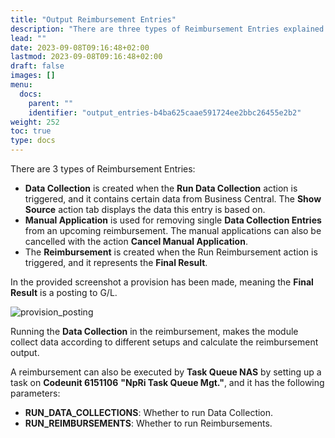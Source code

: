 ```yaml
---
title: "Output Reimbursement Entries"
description: "There are three types of Reimbursement Entries explained more in this article."
lead: ""
date: 2023-09-08T09:16:48+02:00
lastmod: 2023-09-08T09:16:48+02:00
draft: false
images: []
menu:
  docs:
    parent: ""
    identifier: "output_entries-b4ba625caae591724ee2bbc26455e2b2"
weight: 252
toc: true
type: docs
---
```

There are 3 types of Reimbursement Entries:

-	**Data Collection** is created when the **Run Data Collection** action is triggered, and it contains certain data from Business Central. The **Show Source** action tab displays the data this entry is based on.
-	**Manual Application** is used for removing single **Data Collection Entries** from an upcoming reimbursement. The manual applications can also be cancelled with the action **Cancel Manual Application**.
-	The **Reimbursement** is created when the Run Reimbursement action is triggered, and it represents the **Final Result**. 

In the provided screenshot a provision has been made, meaning the **Final Result** is a posting to G/L.

![provision_posting](provision_posting.png)

Running the **Data Collection** in the reimbursement, makes the module collect data according to different setups and calculate the reimbursement output. 

A reimbursement can also be executed by **Task Queue NAS** by setting up a task on **Codeunit 6151106** **"NpRi Task Queue Mgt."**, and it has the following parameters:

  - **RUN_DATA_COLLECTIONS**: Whether to run Data Collection.
  - **RUN_REIMBURSEMENTS**: Whether to run Reimbursements.
